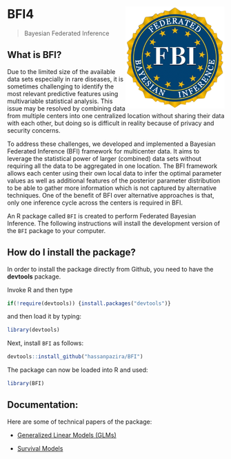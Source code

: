 
# BFI4  <img src="./Last_BFI.jpg" align="right" width="230px"/>
> Bayesian Federated Inference


## What is BFI?

Due to the limited size of the available data sets especially in rare diseases, it is sometimes challenging to identify the most relevant predictive features using multivariable statistical analysis. This issue may be resolved by combining data from multiple centers into one centralized location without sharing their data with each other, but doing so is difficult in reality because of privacy and security concerns.

To address these challenges, we developed and implemented a Bayesian Federated Inference (BFI) framework for multicenter data. It aims to leverage the statistical power of larger (combined) data sets without requiring all the data to be aggregated in one location. The BFI framework allows each center using their own local data to infer the optimal parameter values as well as additional features of the posterior parameter distribution to be able to gather more information which is not captured by alternative techniques.
One of the benefit of BFI over alternative approaches is that, only one inference cycle across the centers is required in BFI. 

An R package called `BFI` is created to perform Federated Bayesian Inference.
The following instructions will install the development version of the `BFI` package to your computer.



## How do I install the package?

In order to install the package directly from Github, you need to have the **devtools** package. 

Invoke R and then type

```r
if(!require(devtools)) {install.packages("devtools")}
```

and then load it by typing:

```r
library(devtools)
```

Next, install `BFI` as follows:

```r
devtools::install_github("hassanpazira/BFI")
```

The package can now be loaded into R and used:

```r
library(BFI)
```


## Documentation:

Here are some of technical papers of the package: 

- [Generalized Linear Models (GLMs)](https://arxiv.org/abs/2302.07677)

- [Survival Models]()


